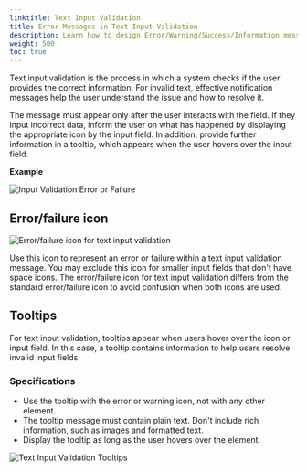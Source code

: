 ```yaml
---
linktitle: Text Input Validation
title: Error Messages in Text Input Validation
description: Learn how to design Error/Warning/Success/Information messages in text input validation using the BlueJay Design System (BJDS) in Open 3D Engine (O3DE).
weight: 500
toc: true
---
```


Text input validation is the process in which a system checks if the user provides the correct information. For invalid text, effective notification messages help the user understand the issue and how to resolve it. 

The message must appear only after the user interacts with the field. If they input incorrect data, inform the user on what has happened by displaying the appropriate icon by the input field. In addition, provide further information in a tooltip, which appears when the user hovers over the input field. 

**Example**

![Input Validation Error or Failure](/images/tools-ui/text-input-validation/text-input-validation.png)

## Error/failure icon

![Error/failure icon for text input validation](/images/tools-ui/text-input-validation/input-validation-error-or-failure.png)

Use this icon to represent an error or failure within a text input validation message. You may exclude this icon for smaller input fields that don't have space icons. The error/failure icon for text input validation differs from the standard error/failure icon to avoid confusion when both icons are used.


## Tooltips

For text input validation, tooltips appear when users hover over the icon or input field. 
In this case, a tooltip contains information to help users resolve invalid input fields. 

### Specifications

* Use the tooltip with the error or warning icon, not with any other element.
* The tooltip message must contain plain text. Don't include rich information, such as images and formatted text.
* Display the tooltip as long as the user hovers over the element.

![Text Input Validation Tooltips](/images/tools-ui/text-input-validation/text-input-validation-tooltips.png)